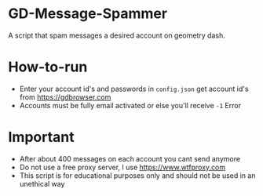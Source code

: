 # GD-Message-Spammer
A script that spam messages a desired account on geometry dash.
# How-to-run
- Enter your account id's and passwords in `config.json` get account id's from https://gdbrowser.com
- Accounts must be fully email activated or else you'll receive `-1` Error
# Important
- After about 400 messages on each account you cant send anymore
- Do not use a free proxy server, I use https://www.wtfproxy.com
- This script is for educational purposes only and should not be used in an unethical way
